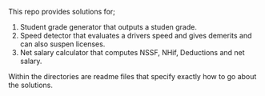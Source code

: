 This repo provides solutions for;
1. Student grade generator that outputs a studen grade.
2. Speed detector that evaluates a drivers speed and gives demerits and can also suspen licenses.
3. Net salary calculator that computes NSSF, NHif, Deductions and net salary.

Within the directories are readme files that specify exactly how to go about the solutions.